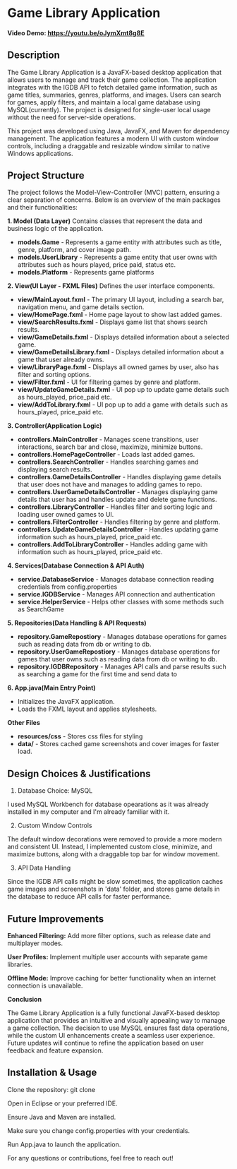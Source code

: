 # Game Library Application
#### Video Demo:  https://youtu.be/oJymXmt8g8E
## Description

The Game Library Application is a JavaFX-based desktop application that allows users to manage and track their game collection. The application integrates with the IGDB API to fetch detailed game information, such as game titles, summaries, genres, platforms, and images. Users can search for games, apply filters, and maintain a local game database using MySQL(currently). The project is designed for single-user local usage without the need for server-side operations.

This project was developed using Java, JavaFX, and Maven for dependency management. The application features a modern UI with custom window controls, including a draggable and resizable window similar to native Windows applications.

## Project Structure

The project follows the Model-View-Controller (MVC) pattern, ensuring a clear separation of concerns. Below is an overview of the main packages and their functionalities:


**1. Model (Data Layer)**
Contains classes that represent the data and business logic of the application.

- **models.Game** - Represents a game entity with attributes such as title, genre, platform, and cover image path.
- **models.UserLibrary** - Represents a game entity that user owns with attributes such as hours played, price paid, status etc.
- **models.Platform** - Represents game platforms


**2. View(UI Layer - FXML Files)**
Defines the user interface components.

- **view/MainLayout.fxml** - The primary UI layout, including a search bar, navigation menu, and game details section.
- **view/HomePage.fxml** - Home page layout to show last added games.
- **view/SearchResults.fxml** - Displays game list that shows search results.
- **view/GameDetails.fxml** - Displays detailed information about a selected game.
- **view/GameDetailsLibrary.fxml** - Displays detailed information about a game that user already owns.
- **view/LibraryPage.fxml** - Displays all owned games by user, also has filter and sorting options.
- **view/Filter.fxml** - UI for filtering games by genre and platform.
- **view/UpdateGameDetails.fxml** - UI pop up to update game details such as hours_played, price_paid etc.
- **view/AddToLibrary.fxml** - UI pop up to add a game with details such as hours_played, price_paid etc.


**3. Controller(Application Logic)**

- **controllers.MainController** - Manages scene transitions, user interactions, search bar and close, maximize, minimize buttons.
- **controllers.HomePageController** - Loads last added games.
- **controllers.SearchController** - Handles searching games and displaying search results.
- **controllers.GameDetailsController** - Handles displaying game details that user does not have and manages to adding games to repo.
- **controllers.UserGameDetailsController** - Manages displaying game details that user has and handles update and delete game functions.
- **controllers.LibraryController** - Handles filter and sorting logic and loading user owned games to UI.
- **controllers.FilterController** - Handles filtering by genre and platform.
- **controllers.UpdateGameDetailsController** - Handles updating game information such as hours_played, price_paid etc.
- **controllers.AddToLibraryController** - Handles adding game with information such as hours_played, price_paid etc.


**4. Services(Database Connection & API Auth)**

- **service.DatabaseService** - Manages database connection reading credentials from config.properties
- **service.IGDBService** - Manages API connection and authentication
- **service.HelperService** - Helps other classes with some methods such as SearchGame



**5. Repositories(Data Handling & API Requests)**

- **repository.GameRepostiory** - Manages database operations for games such as reading data from db or writing to db.
- **repository.UserGameRepostiory** - Manages database operations for games that user owns such as reading data from db or writing to db.
- **repository.IGDBRepository** - Manages API calls and parse results such as searching a game for the first time and send data to


**6. App.java(Main Entry Point)**

- Initializes the JavaFX application.
- Loads the FXML layout and applies stylesheets.


**Other Files**

- **resources/css** - Stores css files for styling
- **data/** - Stores cached game screenshots and cover images for faster load.


## Design Choices & Justifications

1. Database Choice: MySQL

I used MySQL Workbench for database opearations as it was already installed in my computer and I'm already familiar with it.

2. Custom Window Controls

The default window decorations were removed to provide a more modern and consistent UI. Instead, I implemented custom close, minimize, and maximize buttons, along with a draggable top bar for window movement.

3. API Data Handling

Since the IGDB API calls might be slow sometimes, the application caches game images and screenshots in 'data' folder, and stores game details in the database to reduce API calls for faster performance.


## Future Improvements

**Enhanced Filtering:** Add more filter options, such as release date and multiplayer modes.

**User Profiles:** Implement multiple user accounts with separate game libraries.

**Offline Mode:** Improve caching for better functionality when an internet connection is unavailable.


**Conclusion**

The Game Library Application is a fully functional JavaFX-based desktop application that provides an intuitive and visually appealing way to manage a game collection. The decision to use MySQL ensures fast data operations, while the custom UI enhancements create a seamless user experience. Future updates will continue to refine the application based on user feedback and feature expansion.

## Installation & Usage

Clone the repository: git clone <repo-url>

Open in Eclipse or your preferred IDE.

Ensure Java and Maven are installed.

Make sure you change config.properties with your credentials.

Run App.java to launch the application.

For any questions or contributions, feel free to reach out!
